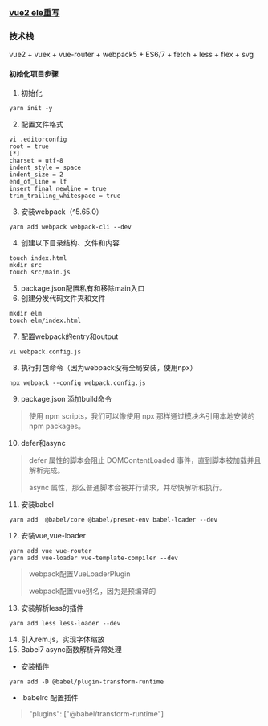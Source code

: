 ### [vue2 ele重写](https://github.com/bailicangdu/vue2-elm)

### 技术栈
vue2 + vuex + vue-router + webpack5 + ES6/7 + fetch + less + flex + svg

#### 初始化项目步骤
1. 初始化
```shell
yarn init -y
```
2. 配置文件格式
```shell
vi .editorconfig
root = true
[*]
charset = utf-8
indent_style = space
indent_size = 2
end_of_line = lf
insert_final_newline = true
trim_trailing_whitespace = true
```
3. 安装webpack（^5.65.0）
```shell
yarn add webpack webpack-cli --dev
```
4. 创建以下目录结构、文件和内容
```shell
touch index.html
mkdir src
touch src/main.js
```
5. package.json配置私有和移除main入口
6. 创建分发代码文件夹和文件
```shell
mkdir elm
touch elm/index.html
```
7. 配置webpack的entry和output
```shell
vi webpack.config.js
```
8. 执行打包命令（因为webpack没有全局安装，使用npx）
```shell
npx webpack --config webpack.config.js
```
9. package.json 添加build命令
> 使用 npm scripts，我们可以像使用 npx 那样通过模块名引用本地安装的 npm packages。
10. defer和async
> defer 属性的脚本会阻止 DOMContentLoaded 事件，直到脚本被加载并且解析完成。
>
> async 属性，那么普通脚本会被并行请求，并尽快解析和执行。
11. 安装babel
```shell
yarn add  @babel/core @babel/preset-env babel-loader --dev
```
12. 安装vue,vue-loader
```shell
yarn add vue vue-router
yarn add vue-loader vue-template-compiler --dev
```
> webpack配置VueLoaderPlugin
>
> webpack配置vue别名，因为是预编译的
13. 安装解析less的插件
```shell
yarn add less less-loader --dev
```
14. 引入rem.js，实现字体缩放
15. Babel7 async函数解析异常处理
* 安装插件
```shell
yarn add -D @babel/plugin-transform-runtime
```
* .babelrc 配置插件
> "plugins": ["@babel/transform-runtime"]
